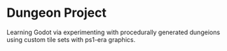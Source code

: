 # Dungeon Project
 Learning Godot via experimenting with procedurally generated dungeions using custom tile sets with ps1-era graphics.
